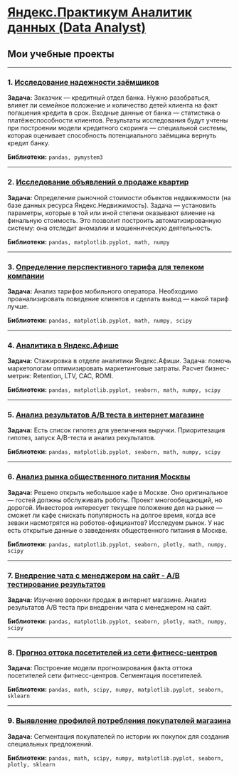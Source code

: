 # [Яндекс.Практикум Аналитик данных (Data Analyst)](https://praktikum.yandex.ru/data-analyst/)
## Мои учебные проекты
<hr>

### 1. [Исследование надежности заёмщиков](https://colab.research.google.com/github/alexeiveselov92/Yandex-Data-Analysis/blob/master/1.%20Исследование%20надежности%20заёмщиков.ipynb)

**Задача:**
Заказчик — кредитный отдел банка. Нужно разобраться, влияет ли семейное положение и количество детей клиента на факт погашения кредита в срок. Входные данные от банка — статистика о платёжеспособности клиентов. Результаты исследования будут учтены при построении модели кредитного скоринга — специальной системы, которая оценивает способность потенциального заёмщика вернуть кредит банку.

**Библиотеки:**
`pandas, pymystem3`
<hr>

### 2. [Исследование объявлений о продаже квартир](https://colab.research.google.com/github/alexeiveselov92/Yandex-Data-Analysis/blob/master/2.%20Исследование%20объявлений%20о%20продаже%20квартир.ipynb)

**Задача:**
Определение рыночной стоимости объектов недвижимости (на базе данных ресурса Яндекс.Недвижимость). Задача — установить параметры, которые в той или иной степени оказывают влиение на финальную стоимость. Это позволит построить автоматизированную систему: она отследит аномалии и мошенническую деятельность.

**Библиотеки:**
`pandas, matplotlib.pyplot, math, numpy`
<hr>

### 3. [Определение перспективного тарифа для телеком компании](https://colab.research.google.com/github/alexeiveselov92/Yandex-Data-Analysis/blob/master/3.%20Определение%20перспективного%20тарифа%20для%20телеком%20компании.ipynb)

**Задача:**
Анализ тарифов мобильного оператора. Необходимо проанализировать поведение клиентов и сделать вывод — какой тариф лучше.

**Библиотеки:**
`pandas, matplotlib.pyplot, math, numpy, scipy`
<hr>

### 4. [Аналитика в Яндекс.Афише](https://colab.research.google.com/github/alexeiveselov92/Yandex-Data-Analysis/blob/master/4.%20Аналитика%20в%20Яндекс.Афише.ipynb)

**Задача:**
Стажировка в отделе аналитики Яндекс.Афиши. Задача: помочь маркетологам оптимизировать маркетинговые затраты. Расчет бизнес-метрик: Retention, LTV, CAC, ROMI.

**Библиотеки:**
`pandas, matplotlib.pyplot, seaborn, math, numpy, scipy`
<hr>

### 5. [Анализ результатов A/B теста в интернет магазине](https://colab.research.google.com/github/alexeiveselov92/Yandex-Data-Analysis/blob/master/5.%20Анализ%20результатов%20AB%20теста%20в%20интернет%20магазине.ipynb)

**Задача:**
Есть список гипотез для увеличения выручки. Приоритезация гипотез, запуск A/B-теста и анализ рехультатов.

**Библиотеки:**
`pandas, matplotlib.pyplot, seaborn, math, numpy, scipy`
<hr>

### 6. [Анализ рынка общественного питания Москвы](https://colab.research.google.com/github/alexeiveselov92/Yandex-Data-Analysis/blob/master/6.%20Анализ%20рынка%20общественного%20питания%20Москвы.ipynb)

**Задача:**
Решено открыть небольшое кафе в Москве. Оно оригинальное — гостей должны обслуживать роботы. Проект многообещающий, но дорогой. Инвесторов интересует текущее положение дел на рынке — сможет ли кафе снискать популярность на долгое время, когда все зеваки насмотрятся на роботов-официантов? Исследуем рынок. У нас есть открытые данные о заведениях общественного питания в Москве.

**Библиотеки:**
`pandas, matplotlib.pyplot, seaborn, plotly, math, numpy, scipy`
<hr>

### 7. [Внедрение чата с менеджером на сайт - A/B тестирование результатов](https://colab.research.google.com/github/alexeiveselov92/Yandex-Data-Analysis/blob/master/Внедрение%20чата%20с%20менеджером%20на%20сайт%20-%20AB%20тестирование%20результатов.ipynb)

**Задача:**
Изучение воронки продаж в интернет магазине. Анализ результатов A/B теста при внедрении чата с менеджером на сайт.

**Библиотеки:**
`pandas, matplotlib.pyplot, seaborn, plotly, math, numpy, scipy`
<hr>

### 8. [Прогноз оттока посетителей из сети фитнесс-центров](https://colab.research.google.com/github/alexeiveselov92/Yandex-Data-Analysis/blob/master/8.%20Прогноз%20оттока%20посетителей%20из%20сети%20фитнесс-центров.ipynb)

**Задача:**
Построение модели прогнозирования факта оттока посетителей сети фитнесс-центров. Сегментация посетителей.

**Библиотеки:**
`pandas, math, scipy, numpy, matplotlib.pyplot, seaborn, sklearn`
<hr>

### 9. [Выявление профилей потребления покупателей магазина](https://colab.research.google.com/github/alexeiveselov92/Yandex-Data-Analysis/blob/master/9.%20Выявление%20профилей%20потребления%20покупателей%20магазина.ipynb)

**Задача:**
Сегментация покупателей по истории их покупок для создания специальных предложений. 

**Библиотеки:**
`pandas, math, scipy, numpy, matplotlib.pyplot, seaborn, plotly, sklearn`
